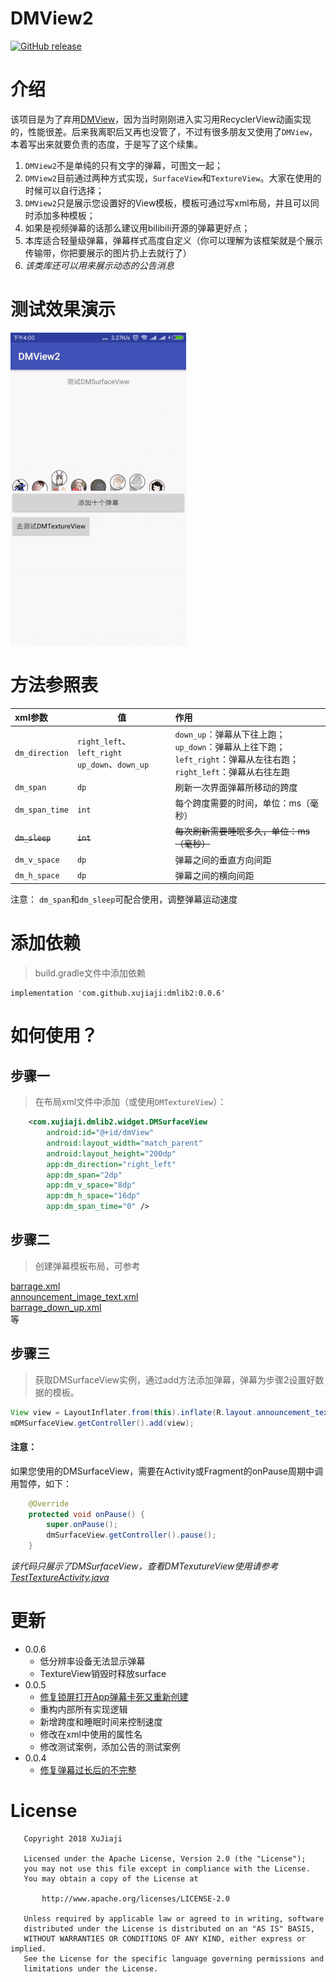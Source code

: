 # DMView2
[![GitHub release](https://img.shields.io/badge/bintray-0.0.6-brightgreen.svg)](https://bintray.com/xujiaji/maven/dmlib2/0.0.6)
# 介绍
该项目是为了弃用[DMView](https://github.com/xujiaji/DMView)，因为当时刚刚进入实习用RecyclerView动画实现的，性能很差。后来我离职后又再也没管了，不过有很多朋友又使用了`DMView`，本着写出来就要负责的态度，于是写了这个续集。

1. `DMView2`不是单纯的只有文字的弹幕，可图文一起；
2. `DMView2`目前通过两种方式实现，`SurfaceView`和`TextureView`。大家在使用的时候可以自行选择；
3. `DMView2`只是展示您设置好的View模板，模板可通过写xml布局，并且可以同时添加多种模板；
4. 如果是视频弹幕的话那么建议用bilibili开源的弹幕更好点；
5. 本库适合轻量级弹幕，弹幕样式高度自定义（你可以理解为该框架就是个展示传输带，你把要展示的图片扔上去就行了）
6. *该类库还可以用来展示动态的公告消息*

# 测试效果演示

![测试Gif展示](img/test.gif)

# 方法参照表

|xml参数|值|作用|
|:-|-|:-|
|`dm_direction`|`right_left`、`left_right`<br>`up_down`、`down_up`|`down_up`：弹幕从下往上跑；<br>`up_down`：弹幕从上往下跑；<br>`left_right`：弹幕从左往右跑；<br>`right_left`：弹幕从右往左跑|
|`dm_span`|`dp`|刷新一次界面弹幕所移动的跨度|
|`dm_span_time`|`int`|每个跨度需要的时间，单位：ms（毫秒）|
|~~`dm_sleep`~~|~~`int`~~|~~每次刷新需要睡眠多久，单位：ms（毫秒）~~|
|`dm_v_space`|`dp`|弹幕之间的垂直方向间距|
|`dm_h_space`|`dp`|弹幕之间的横向间距|

注意： `dm_span`和`dm_sleep`可配合使用，调整弹幕运动速度

# 添加依赖
> build.gradle文件中添加依赖

```
implementation 'com.github.xujiaji:dmlib2:0.0.6'
```
# 如何使用？
## 步骤一
> 在布局xml文件中添加（或使用`DMTextureView`）：

``` xml
    <com.xujiaji.dmlib2.widget.DMSurfaceView
        android:id="@+id/dmView"
        android:layout_width="match_parent"
        android:layout_height="200dp"
        app:dm_direction="right_left"
        app:dm_span="2dp"
        app:dm_v_space="8dp"
        app:dm_h_space="16dp"
        app:dm_span_time="0" />
```

## 步骤二
> 创建弹幕模板布局，可参考

[barrage.xml](sample/src/main/res/layout/barrage.xml)<br>
[announcement_image_text.xml](sample/src/main/res/layout/announcement_image_text.xml)<br>
[barrage_down_up.xml](sample/src/main/res/layout/barrage_down_up.xml)<br>
等

## 步骤三
> 获取DMSurfaceView实例，通过add方法添加弹幕，弹幕为步骤2设置好数据的模板。

``` java
View view = LayoutInflater.from(this).inflate(R.layout.announcement_text, null);
mDMSurfaceView.getController().add(view);
```

#### 注意：

如果您使用的DMSurfaceView，需要在Activity或Fragment的onPause周期中调用暂停，如下：

``` java
    @Override
    protected void onPause() {
        super.onPause();
        dmSurfaceView.getController().pause();
    }
```

*该代码只展示了DMSurfaceView，查看DMTexutureView使用请参考 [TestTextureActivity.java](sample/src/main/java/com/xujiaji/dmview2/TestTextureActivity.java)*

# 更新
- 0.0.6
    + 低分辨率设备无法显示弹幕
    + TextureView销毁时释放surface
- 0.0.5
    + [修复锁屏打开App弹幕卡死又重新创建](https://github.com/xujiaji/DMView2/issues/3)
    + 重构内部所有实现逻辑
    + 新增跨度和睡眠时间来控制速度
    + 修改在xml中使用的属性名
    + 修改测试案例，添加公告的测试案例
- 0.0.4
    + [修复弹幕过长后的不完整](https://github.com/xujiaji/DMView2/issues/1)

# License
```
   Copyright 2018 XuJiaji

   Licensed under the Apache License, Version 2.0 (the "License");
   you may not use this file except in compliance with the License.
   You may obtain a copy of the License at

       http://www.apache.org/licenses/LICENSE-2.0

   Unless required by applicable law or agreed to in writing, software
   distributed under the License is distributed on an "AS IS" BASIS,
   WITHOUT WARRANTIES OR CONDITIONS OF ANY KIND, either express or implied.
   See the License for the specific language governing permissions and
   limitations under the License.
```